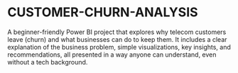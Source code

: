 # CUSTOMER-CHURN-ANALYSIS
A beginner-friendly Power BI project that explores why telecom customers leave (churn) and what businesses can do to keep them. It includes a clear explanation of the business problem, simple visualizations, key insights, and recommendations, all presented in a way anyone can understand, even without a tech background.
